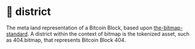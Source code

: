 # 🌆 district

The meta land representation of a Bitcoin Block, based upon [the-bitmap-standard](../../areas/the-bitmap-standard/ "mention"). A district within the context of bitmap is the tokenized asset, such as 404.bitmap, that represents Bitcoin Block 404.
